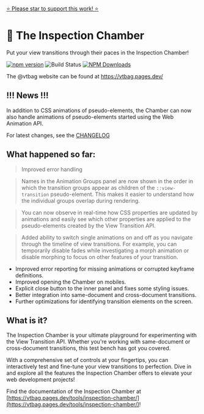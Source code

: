 [⭐️ Please star to support this work! ⭐️](https://github.com/vtbag/inspection-chamber)
# 🔬 The Inspection Chamber

Put your view transitions through their paces in the Inspection Chamber!

[![npm version](https://img.shields.io/npm/v/@vtbag/inspection-chamber/latest)](https://www.npmjs.com/package/@vtbag/inspection-chamber)
![Build Status](https://github.com/vtbag/inspection-chamber/actions/workflows/run-tests.yml/badge.svg)
[![NPM Downloads](https://img.shields.io/npm/dw/@vtbag/inspection-chamber)](https://www.npmjs.com/package/@vtbag/inspection-chamber)

The @vtbag website can be found at https://vtbag.pages.dev/

## !!! News !!!

In addition to CSS animations of pseudo-elements, the Chamber can now also handle animations of pseudo-elements started using the Web Animation API.

For latest changes, see the [CHANGELOG](https://github.com/vtbag/inspection-chamber/blob/main/CHANGELOG.md)

## What happened so far:

> Improved error handling

> Names in the Animation Groups panel are now shown in the order in which the transition groups appear as children of the `::view-transition` pseudo-element. This makes it easier to understand how the individual groups overlap during rendering.

> You can now observe in real-time how CSS properties are updated by animations and easily see which other properties are applied to the pseudo-elements created by the View Transition API.

> Added ability to switch single animations on and off as you navigate through the timeline of view transitions. For example, you can temporarily disable fades while investigating a morph animation or disable morphing to focus on other features of your transition.

* Improved error reporting for missing animations or corrupted keyframe definitions.
* Improved opening the Chamber on mobiles.
* Explicit close button to the inner panel and fixes some styling issues.
* Better integration into same-document and cross-document transitions.
* Further optimizations for identifying transition elements on the screen.

## What is it?

The Inspection Chamber is your ultimate playground for experimenting with the View Transition API. Whether you're working with same-document or cross-document transitions, this test bench has got you covered.

With a comprehensive set of controls at your fingertips, you can interactively test and fine-tune your view transitions to perfection. Dive in and explore all the features the Inspection Chamber offers to elevate your web development projects!

Find the documentation of the Inspection Chamber at [https://vtbag.pages.dev/tools/inspection-chamber/](https://vtbag.pages.dev/tools/inspection-chamber/)!

